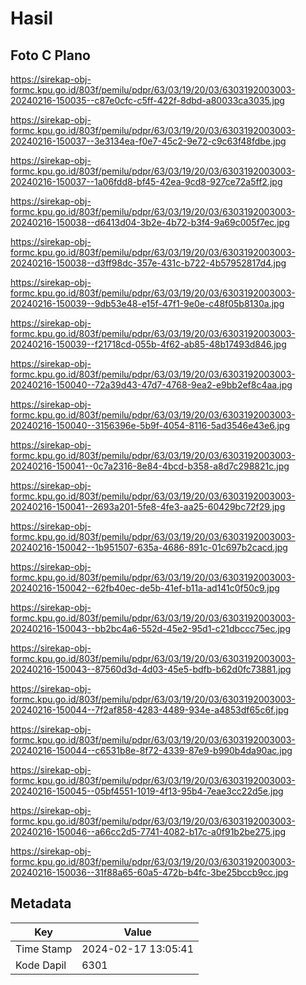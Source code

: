 # Hasil

## Foto C Plano

https://sirekap-obj-formc.kpu.go.id/803f/pemilu/pdpr/63/03/19/20/03/6303192003003-20240216-150035--c87e0cfc-c5ff-422f-8dbd-a80033ca3035.jpg

https://sirekap-obj-formc.kpu.go.id/803f/pemilu/pdpr/63/03/19/20/03/6303192003003-20240216-150037--3e3134ea-f0e7-45c2-9e72-c9c63f48fdbe.jpg

https://sirekap-obj-formc.kpu.go.id/803f/pemilu/pdpr/63/03/19/20/03/6303192003003-20240216-150037--1a06fdd8-bf45-42ea-9cd8-927ce72a5ff2.jpg

https://sirekap-obj-formc.kpu.go.id/803f/pemilu/pdpr/63/03/19/20/03/6303192003003-20240216-150038--d6413d04-3b2e-4b72-b3f4-9a69c005f7ec.jpg

https://sirekap-obj-formc.kpu.go.id/803f/pemilu/pdpr/63/03/19/20/03/6303192003003-20240216-150038--d3ff98dc-357e-431c-b722-4b57952817d4.jpg

https://sirekap-obj-formc.kpu.go.id/803f/pemilu/pdpr/63/03/19/20/03/6303192003003-20240216-150039--9db53e48-e15f-47f1-9e0e-c48f05b8130a.jpg

https://sirekap-obj-formc.kpu.go.id/803f/pemilu/pdpr/63/03/19/20/03/6303192003003-20240216-150039--f21718cd-055b-4f62-ab85-48b17493d846.jpg

https://sirekap-obj-formc.kpu.go.id/803f/pemilu/pdpr/63/03/19/20/03/6303192003003-20240216-150040--72a39d43-47d7-4768-9ea2-e9bb2ef8c4aa.jpg

https://sirekap-obj-formc.kpu.go.id/803f/pemilu/pdpr/63/03/19/20/03/6303192003003-20240216-150040--3156396e-5b9f-4054-8116-5ad3546e43e6.jpg

https://sirekap-obj-formc.kpu.go.id/803f/pemilu/pdpr/63/03/19/20/03/6303192003003-20240216-150041--0c7a2316-8e84-4bcd-b358-a8d7c298821c.jpg

https://sirekap-obj-formc.kpu.go.id/803f/pemilu/pdpr/63/03/19/20/03/6303192003003-20240216-150041--2693a201-5fe8-4fe3-aa25-60429bc72f29.jpg

https://sirekap-obj-formc.kpu.go.id/803f/pemilu/pdpr/63/03/19/20/03/6303192003003-20240216-150042--1b951507-635a-4686-891c-01c697b2cacd.jpg

https://sirekap-obj-formc.kpu.go.id/803f/pemilu/pdpr/63/03/19/20/03/6303192003003-20240216-150042--62fb40ec-de5b-41ef-b11a-ad141c0f50c9.jpg

https://sirekap-obj-formc.kpu.go.id/803f/pemilu/pdpr/63/03/19/20/03/6303192003003-20240216-150043--bb2bc4a6-552d-45e2-95d1-c21dbccc75ec.jpg

https://sirekap-obj-formc.kpu.go.id/803f/pemilu/pdpr/63/03/19/20/03/6303192003003-20240216-150043--87560d3d-4d03-45e5-bdfb-b62d0fc73881.jpg

https://sirekap-obj-formc.kpu.go.id/803f/pemilu/pdpr/63/03/19/20/03/6303192003003-20240216-150044--7f2af858-4283-4489-934e-a4853df65c6f.jpg

https://sirekap-obj-formc.kpu.go.id/803f/pemilu/pdpr/63/03/19/20/03/6303192003003-20240216-150044--c6531b8e-8f72-4339-87e9-b990b4da90ac.jpg

https://sirekap-obj-formc.kpu.go.id/803f/pemilu/pdpr/63/03/19/20/03/6303192003003-20240216-150045--05bf4551-1019-4f13-95b4-7eae3cc22d5e.jpg

https://sirekap-obj-formc.kpu.go.id/803f/pemilu/pdpr/63/03/19/20/03/6303192003003-20240216-150046--a66cc2d5-7741-4082-b17c-a0f91b2be275.jpg

https://sirekap-obj-formc.kpu.go.id/803f/pemilu/pdpr/63/03/19/20/03/6303192003003-20240216-150036--31f88a65-60a5-472b-b4fc-3be25bccb9cc.jpg


## Metadata

| Key        | Value               |
| ---------- | ------------------- |
| Time Stamp | 2024-02-17 13:05:41 |
| Kode Dapil | 6301                |




